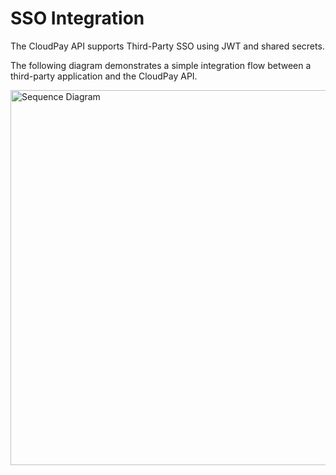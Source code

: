 # SSO Integration

The CloudPay API supports Third-Party SSO using JWT and shared secrets.

The following diagram demonstrates a simple integration flow between a third-party application and the CloudPay API.


<img src="https://lucid.app/publicSegments/view/1717b60b-aa42-46b1-8699-aeae31551d64/image.png" alt="Sequence Diagram" width="600" style="align:center"/>


